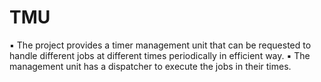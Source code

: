 # TMU
▪ The project provides a timer management unit that can be requested to handle different jobs at different times periodically in efficient way. ▪ The management unit has a dispatcher to execute the jobs in their times.
